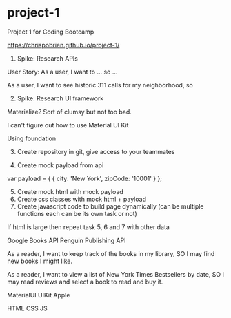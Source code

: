 # project-1
Project 1 for Coding Bootcamp

https://chrispobrien.github.io/project-1/


1. Spike: Research APIs

User Story: As a user, I want to ... so ...

As a user, I want to see historic 311 calls for my neighborhood, so 

2. Spike: Research UI framework

Materialize? Sort of clumsy but not too bad.

I can't figure out how to use Material UI Kit

Using foundation

3. Create repository in git, give access to your teammates

4. Create mock payload from api

var payload = {
    { city: 'New York', zipCode: '10001' }
};

5. Create mock html with mock payload
6. Create css classes with mock html + payload
7. Create javascript code to build page dynamically (can be multiple functions each can be its own task or not)

If html is large then repeat task 5, 6 and 7 with other data

Google Books API
Penguin Publishing API

As a reader, I want to keep track of the books in my library, SO I may find new books I might like.

As a reader, I want to view a list of New York Times Bestsellers by date, SO I may read reviews and select a book to read and buy it.



MaterialUI
UIKit Apple

HTML
CSS
JS